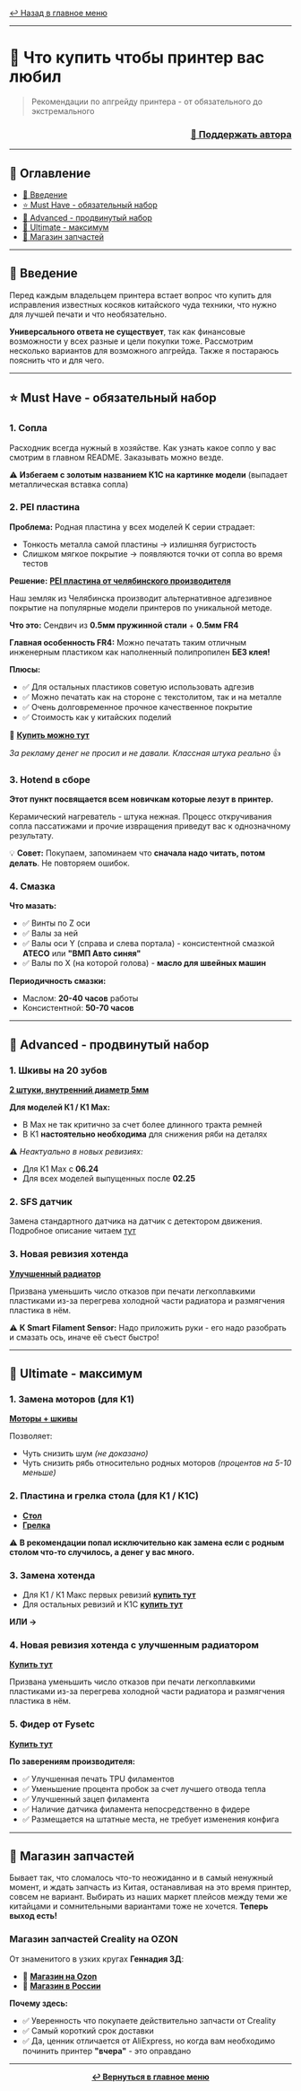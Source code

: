 [↩️ Назад в главное меню](../readme.md)

---

# 🛒 Что купить чтобы принтер вас любил

> Рекомендации по апгрейду принтера - от обязательного до экстремального

<h3 align="right"><a href="https://www.tinkoff.ru/rm/yakovleva.irina203/51ZSr71845" target="_blank">💝 Поддержать автора</a></h3>

---

## 📑 Оглавление

- [📖 Введение](#-введение)
- [⭐ Must Have - обязательный набор](#-must-have---обязательный-набор)
- [🚀 Advanced - продвинутый набор](#-advanced---продвинутый-набор)
- [👑 Ultimate - максимум](#-ultimate---максимум)
- [🏪 Магазин запчастей](#-магазин-запчастей)

---

## 📖 Введение

Перед каждым владельцем принтера встает вопрос что купить для исправления известных косяков китайского чуда техники, что нужно для лучшей печати и что необязательно. 

**Универсального ответа не существует**, так как финансовые возможности у всех разные и цели покупки тоже. Рассмотрим несколько вариантов для возможного апгрейда. Также я постараюсь пояснить что и для чего.

---

## ⭐ Must Have - обязательный набор

### 1. Сопла

Расходник всегда нужный в хозяйстве. Как узнать какое сопло у вас смотрим в главном README. Заказывать можно везде. 

⚠️ **Избегаем с золотым названием К1С на картинке модели** (выпадает металлическая вставка сопла)

### 2. PEI пластина

**Проблема:** Родная пластина у всех моделей K серии страдает:
- Тонкость металла самой пластины → излишняя бугристость
- Слишком мягкое покрытие → появляются точки от сопла во время тестов

**Решение:** [**PEI пластина от челябинского производителя**](https://aliexpress.ru/item/1005008055608486.html)

Наш земляк из Челябинска производит альтернативное адгезивное покрытие на популярные модели принтеров по уникальной методе.

**Что это:** Сендвич из **0.5мм пружинной стали** + **0.5мм FR4**

**Главная особенность FR4:** Можно печатать таким отличным инженерным пластиком как наполненный полипропилен **БЕЗ клея!**

**Плюсы:**
- ✅ Для остальных пластиков советую использовать адгезив
- ✅ Можно печатать как на стороне с текстолитом, так и на металле
- ✅ Очень долговременное прочное качественное покрытие
- ✅ Стоимость как у китайских поделий

🛒 [**Купить можно тут**](https://www.avito.ru/chelyabinsk/orgtehnika_i_rashodniki/pokrytiya_dlya_3d_printerov_fr4_na_stalnoy_podlozhke_4084946323)

*За рекламу денег не просил и не давали. Классная штука реально* 👍

### 3. Hotend в сборе

**Этот пункт посвящается всем новичкам которые лезут в принтер.**

Керамический нагреватель - штука нежная. Процесс откручивания сопла пассатижами и прочие извращения приведут вас к однозначному результату.

💡 **Совет:** Покупаем, запоминаем что **сначала надо читать, потом делать**. Не повторяем ошибок.

### 4. Смазка

**Что мазать:**
- ✅ Винты по Z оси
- ✅ Валы за ней
- ✅ Валы оси Y (справа и слева портала) - консистентной смазкой **ATECO** или **"ВМП Авто синяя"**
- ✅ Валы по X (на которой голова) - **масло для швейных машин**

**Периодичность смазки:**
- Маслом: **20-40 часов** работы
- Консистентной: **50-70 часов**

---

## 🚀 Advanced - продвинутый набор

### 1. Шкивы на 20 зубов

[**2 штуки, внутренний диаметр 5мм**](https://aliexpress.ru/item/33025995477.html)

**Для моделей К1 / К1 Max:**
- В Max не так критично за счет более длинного тракта ремней
- В К1 **настоятельно необходима** для снижения ряби на деталях

⚠️ *Неактуально в новых ревизиях:*
- Для К1 Max с **06.24**
- Для всех моделей выпущенных после **02.25**

### 2. SFS датчик

Замена стандартного датчика на датчик с детектором движения. Подробное описание читаем [тут](/sfs/readme.md)

### 3. Новая ревизия хотенда

[**Улучшенный радиатор**](https://creality-3d.ru/goods/Komplekt-nagrevatelnogo-bloka-keramicheskij-Sreality-dlya-3D-printera-K1-Max-5?from=YWQ3&mod_id=310709644)

Призвана уменьшить число отказов при печати легкоплавкими пластиками из-за перегрева холодной части радиатора и размягчения пластика в нём.

⚠️ **К Smart Filament Sensor:** Надо приложить руки - его надо разобрать и смазать ось, иначе её съест быстро!

---

## 👑 Ultimate - максимум

### 1. Замена моторов (для К1)

[**Моторы + шкивы**](https://aliexpress.ru/item/1005004731197516.html)

Позволяет:
- Чуть снизить шум *(не доказано)*
- Чуть снизить рябь относительно родных моторов *(процентов на 5-10 меньше)*

### 2. Пластина и грелка стола (для К1 / К1С)

- [**Стол**](https://aliexpress.ru/item/1005006877889446.html)
- [**Грелка**](https://aliexpress.ru/item/1005006917286709.html)

⚠️ **В рекомендации попал исключительно как замена если с родным столом что-то случилось, а денег у вас много.**

### 3. Замена хотенда

- Для К1 / К1 Макс первых ревизий [**купить тут**](https://aliexpress.ru/item/1005005888020698.html)
- Для остальных ревизий и К1С [**купить тут**](https://aliexpress.ru/item/1005007051362908.html)

**ИЛИ →**

### 4. Новая ревизия хотенда с улучшенным радиатором

[**Купить тут**](https://creality-3d.ru/goods/Komplekt-nagrevatelnogo-bloka-keramicheskij-Sreality-dlya-3D-printera-K1-Max-5?from=YWQ3&mod_id=310709644)

Призвана уменьшить число отказов при печати легкоплавкими пластиками из-за перегрева холодной части радиатора и размягчения пластика в нём.

### 5. Фидер от Fysetc

[**Купить тут**](https://aliexpress.ru/item/1005009096714497.html)

**По заверениям производителя:**
- ✅ Улучшенная печать TPU филаментов
- ✅ Уменьшение процента пробок за счет лучшего отвода тепла
- ✅ Улучшенный зацеп филамента
- ✅ Наличие датчика филамента непосредственно в фидере
- ✅ Размещается на штатные места, не требует изменения конфига

---

## 🏪 Магазин запчастей

Бывает так, что сломалось что-то неожиданно и в самый ненужный момент, и ждать запчасть из Китая, останавливая на это время принтер, совсем не вариант. Выбирать из наших маркет плейсов между теми же китайцами и сомнительными вариантами тоже не хочется. **Теперь выход есть!**

### Магазин запчастей Creality на OZON

От знаменитого в узких кругах **Геннадия 3Д**:

- 🛒 [**Магазин на Ozon**](https://ozon.ru/t/14yw68B)
- 🛒 [**Магазин в России**](https://creality-3d.ru/catalog/K1C)

**Почему здесь:**
- ✅ Уверенность что покупаете действительно запчасти от Creality
- ✅ Самый короткий срок доставки
- ✅ Да, ценник отличается от AliExpress, но когда вам необходимо починить принтер **"вчера"** - это оправдано

---

<div align="center">

**[↩️ Вернуться в главное меню](../readme.md)**

</div>

